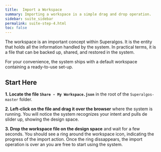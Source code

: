 ```yaml
---
title:  Import a Workspace
summary: Importing a workspace is a simple drag and drop operation.
sidebar: suite_sidebar
permalink: suite-step-4.html
toc: false
---
```


The <a data-toggle="tooltip" data-original-title="{{site.data.concepts.workspace}}">workspace</a> is an important concept within Superalgos. It is the entity that holds all the information handled by the system. In practical terms, it is a file that can be backed up, shared, and restored in the system.

For your convenience, the system ships with a default workspace containing a ready-to-use set-up.

## Start Here

**1. Locate the file ```Share - My Workspace.json```** in the root of the ```Superalgos-master``` folder.

**2. Left-click on the file and drag it over the browser** where the system is running. You will notice the system recognizes your intent and pulls de slider up, showing the <a data-toggle="tooltip" data-original-title="{{site.data.concepts.design_space}}">design space</a>.

**3. Drop the workspace file on the design space** and wait for a few seconds. You should see a ring around the workspace icon, indicating the progress of the import action. Once the ring dissappears, the import operation is over an you are free to start using the system.